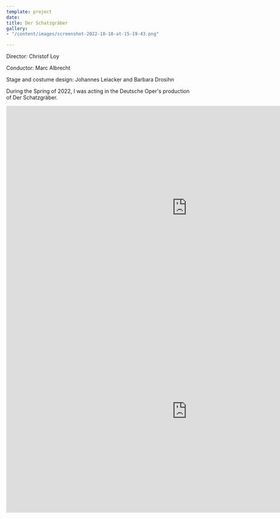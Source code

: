 ```yaml
---
template: project
date: 
title: Der Schatzgräber
gallery:
- "/content/images/screenshot-2022-10-10-at-15-19-43.png"

---
```

Director: Christof Loy

Conductor: Marc Albrecht

Stage and costume design: Johannes Leiacker and Barbara Drosihn

During the Spring of 2022, I was acting in the Deutsche Oper's production of Der Schatzgräber. 

<iframe width="966" height="543" src="https://www.youtube.com/embed/mopE371Ijlw" title="Franz Schreker: DER SCHATZGRÄBER (Audience reactions)" frameborder="0" allow="accelerometer; autoplay; clipboard-write; encrypted-media; gyroscope; picture-in-picture" allowfullscreen></iframe>

<iframe width="966" height="543" src="https://www.youtube.com/embed/s8oduy5ohJs" title="Franz Schreker: DER SCHATZGRÄBER (Making-of)" frameborder="0" allow="accelerometer; autoplay; clipboard-write; encrypted-media; gyroscope; picture-in-picture" allowfullscreen></iframe>